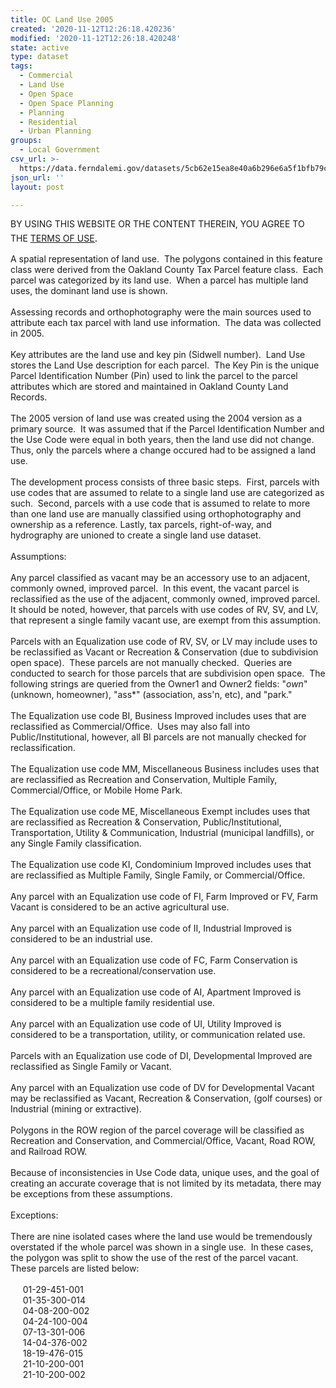 ```yaml
---
title: OC Land Use 2005
created: '2020-11-12T12:26:18.420236'
modified: '2020-11-12T12:26:18.420248'
state: active
type: dataset
tags:
  - Commercial
  - Land Use
  - Open Space
  - Open Space Planning
  - Planning
  - Residential
  - Urban Planning
groups:
  - Local Government
csv_url: >-
  https://data.ferndalemi.gov/datasets/5cb62e15ea8e40a6b296e6a5f1bfb79c_5.csv?outSR=%7B%22latestWkid%22%3A3857%2C%22wkid%22%3A102100%7D
json_url: ''
layout: post

---
```

BY USING THIS WEBSITE OR THE CONTENT THEREIN, YOU AGREE TO THE <u><a href='https://www.oakgov.com/open-data-terms'>TERMS OF USE</a></u><span style='font-family: &quot;Avenir Next W01&quot;, &quot;Avenir Next W00&quot;, &quot;Avenir Next&quot;, Avenir, &quot;Helvetica Neue&quot;, Helvetica, Arial, sans-serif; font-size: 17px;'>. </span> <div>A spatial representation of land use.  The polygons contained in this 
feature class were derived from the Oakland County Tax Parcel feature 
class.  Each parcel was categorized by its land use.  When a parcel has 
multiple land uses, the dominant land use is shown.  <br /><br />Assessing 
records and orthophotography were the main sources used to attribute 
each tax parcel with land use information.  The data was collected in 
2005.  <br /><br />Key attributes are the land use and key pin (Sidwell 
number).  Land Use stores the Land Use description for each parcel.  The
 Key Pin is the unique Parcel Identification Number (Pin) used to link 
the parcel to the parcel attributes which are stored and maintained in 
Oakland County Land Records.<br /><br />The 2005 version of land use was 
created using the 2004 version as a primary source.  It was assumed that
 if the Parcel Identification Number and the Use Code were equal in both
 years, then the land use did not change.  Thus, only the parcels where a
 change occured had to be assigned a land use.<br /><br />The development 
process consists of three basic steps.  First, parcels with use codes 
that are assumed to relate to a single land use are categorized as 
such.  Second, parcels with a use code that is assumed to relate to more
 than one land use are manually classified using orthophotography and 
ownership as a reference. Lastly, tax parcels, right-of-way, and 
hydrography are unioned to create a single land use dataset.<br /><br />Assumptions:<br /><br />Any
 parcel classified as vacant may be an accessory use to an adjacent, 
commonly owned, improved parcel.  In this event, the vacant parcel is 
reclassified as the use of the adjacent, commonly owned, improved 
parcel.  It should be noted, however, that parcels with use codes of RV,
 SV, and LV, that represent a single family vacant use, are exempt from 
this assumption.<br /><br />Parcels with an Equalization use code of RV, SV,
 or LV may include uses to be reclassified as Vacant or Recreation &amp;
 Conservation (due to subdivision open space).  These parcels are not 
manually checked.  Queries are conducted to search for those parcels 
that are subdivision open space.  The following strings are queried from
 the Owner1 and Owner2 fields: &quot;*own*&quot; (unknown, homeowner), &quot;ass*&quot; 
(association, ass'n, etc), and &quot;park.&quot;<br /><br />The Equalization use code 
BI, Business Improved includes uses that are reclassified as 
Commercial/Office.  Uses may also fall into Public/Institutional, 
however, all BI parcels are not manually checked for reclassification.<br /><br />The
 Equalization use code MM, Miscellaneous Business includes uses that are
 reclassified as Recreation and Conservation, Multiple Family, 
Commercial/Office, or Mobile Home Park.<br /><br />The Equalization use code
 ME, Miscellaneous Exempt includes uses that are reclassified as 
Recreation &amp; Conservation, Public/Institutional, Transportation, 
Utility &amp; Communication, Industrial (municipal landfills), or any 
Single Family classification.<br /><br />The Equalization use code KI, 
Condominium Improved includes uses that are reclassified as Multiple 
Family, Single Family, or Commercial/Office. <br /><br />Any parcel with an Equalization use code of FI, Farm Improved or FV, Farm Vacant is considered to be an active agricultural use.<br /><br />Any parcel with an Equalization use code of II, Industrial Improved is considered to be an industrial use.<br /><br />Any parcel with an Equalization use code of FC, Farm Conservation is considered to be a recreational/conservation use.<br /><br />Any parcel with an Equalization use code of AI, Apartment Improved is considered to be a multiple family residential use.<br /><br />Any
 parcel with an Equalization use code of UI, Utility Improved is 
considered to be a transportation, utility, or communication related 
use.<br /><br />Parcels with an Equalization use code of DI, Developmental Improved are reclassified as Single Family or Vacant.<br /><br />Any
 parcel with an Equalization use code of DV for Developmental Vacant may
 be reclassified as Vacant, Recreation &amp; Conservation, (golf 
courses) or Industrial (mining or extractive).<br /><br />Polygons in the 
ROW region of the parcel coverage will be classified as Recreation and 
Conservation, and Commercial/Office, Vacant, Road ROW, and Railroad ROW.<br /><br />Because
 of inconsistencies in Use Code data, unique uses, and the goal of 
creating an accurate coverage that is not limited by its metadata, there
 may be exceptions from these assumptions.<br /><br />Exceptions:<br /><br />There
 are nine isolated cases where the land use would be tremendously 
overstated if the whole parcel was shown in a single use.  In these 
cases, the polygon was split to show the use of the rest of the parcel 
vacant.  These parcels are listed below:<br /><br />     01-29-451-001<br />     01-35-300-014<br />     04-08-200-002<br />     04-24-100-004<br />     07-13-301-006<br />     14-04-376-002<br />     18-19-476-015<br />     21-10-200-001<br />     21-10-200-002</div>
